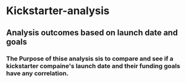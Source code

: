 # Kickstarter-analysis
## Analysis outcomes based on launch date and goals 
### The Purpose of thise analysis sis to compare and see if a kickstarter compaine's launch date and their funding goals have any correlation. 

